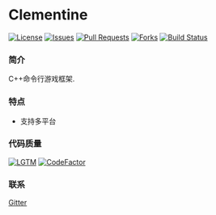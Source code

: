 # Clementine

[![License](https://img.shields.io/github/license/ShenMian/Clementine)](https://github.com/ShenMian/Clementine/blob/master/LICENSE)
[![Issues](https://img.shields.io/github/issues/ShenMian/Clementine)](https://github.com/ShenMian/Clementine/issues)
[![Pull Requests](https://img.shields.io/github/issues-pr/ShenMian/Clementine)](https://github.com/ShenMian/Clementine/pulls)
[![Forks](https://img.shields.io/github/forks/ShenMian/Clementine)](https://github.com/ShenMian/Clementine/network/members)
[![Build Status](https://travis-ci.org/ShenMian/Clementine.svg?branch=master)](https://travis-ci.org/ShenMian/Clementine)

### 简介
C++命令行游戏框架.  

### 特点
- 支持多平台

### 代码质量
[![LGTM](https://img.shields.io/lgtm/grade/cpp/g/ShenMian/Clementine.svg?logo=lgtm&logoWidth=18)](https://lgtm.com/projects/g/ShenMian/Clementine/context:cpp)
[![CodeFactor](https://www.codefactor.io/repository/github/shenmian/clementine/badge)](https://www.codefactor.io/repository/github/shenmian/clementine)

### 联系
[Gitter](https://gitter.im/ShenMian/Clementine)  

